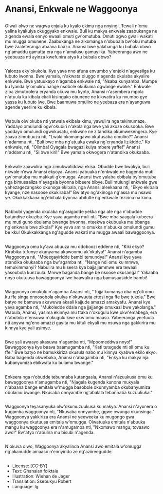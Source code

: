 # Anansi, Enkwale ne Waggoonya

##
Olwali olwo ne wagwa enjala ku
kyalo ekimu nga nnyingi. Tewali
n'omu yalina kyakulya okuggyako
enkwale.
Buli ku makya enkwale zaabukanga
ne zigenda ewala ennyo ewaali
omuti gw'omutuba. Omuti ogwo
gwali wakati mu mugga omunene.
Zaabukanga ne zikomanga
n'obubala bw'oku mutuba bwe
zaaleteranga abaana baazo.
Anansi bwe yalabanga ku bubala
obwo ng'amaddu gamutta era nga
n'amalusu gamuyiika. Yabeeranga
awo ne yeebuuza nti ayinza
kwefunira atya ku bubala obwo?

##
Yalooza eky'okukola. Kye yava nno
afuna envumbo y'enjoki n'agyesiiga
ku lubuto lwonna. Bwe yamala,
n'akwata oluggo n'agenda okulaba
akyalire enkwale.
Bwe yatuukayo n'agamba enkwale
nti, "Nsaba kunyamba. Mumpe ku
lyanda ly'omuliro nange nsobole
okukuma ogwange ewake." Enkwale
ziba zimutoolera eryanda okuva mu
kyoto, Anansi n'asembera mpola
n'atuula ku kibala ekali kisingako
obunene ne kikwatira ku nvumbo
gye yassa ku lubuto lwe. Bwe
baamuwa omuliro ne yeebaza era
n'ayanguwa agende yeeriire ku
kibala.

##
Wabula olw'okuba nti yatwala
ekibala kimu, yawulira nga
tekimumaze. Yaddayo omulundi
ogw'okubiri n'akola nga bwe yali
akoze okusooka. Bwe yaddayo
omulundi ogwokusatu, enkwale ne
zitandika okumwekengera.
Kye zaava zimubuuza nti, "Lwaki
okomangawo okutusaba omuliro?"
Anansi n'adammu nti, "Buli bwe
mba ng'atuuka ewaka ng'eryanda
lizikidde."
Ko enkwale, nti, "Olimba! Oyagala
bwagazi kulya mbere yaffe!" Anansi
n'addamu nti, "Si bwe kiri!" Bwe
yamala okwogera n'atandika
okukaaba.

##
Enkwale zaawulira nga
zimukwatiddwa ekisa. Obudde bwe
bwakya, buli nkwale n’ewa Anansi
ekyoya. Anansi yabuuka n'enkwale
ne bagenda muti gw'omutuba mu
makkati g’omugga. Anansi bwe
yalaba ebibala by'omutuba nga
bimusaaliza n'ayagala byonna
bibeere bibye.
Buli mulungi enkwale gwe
yahezagezangako okunoga ekibala,
nga Anansi aleekaana nti, "Ekyo
ekibala kyange, nze nasoose
okukiraba!" Bw'atyo ng'akinoga
ng'assa mu nsawo ye. Okukkakkana
ng'ebibala byonna abitutte
ng'enkwale tezirina na kimu.

##
Nabbubi yagenda okulaba
ng'asigadde yekka nga ate nga
n'obudde butandise okuziba.
Kye yava agamba muli nti, "Bwe
mba saagala kubeera mu muti guno
obulamu bwange bwonna, nteekwa
okubuuka mu bbanga ng'enkwale
bwe zikola!"
Kye yava amira omukka n'abuuka
omulundi gumu be kku!
Okukkakkanga ng'agudde wakati
mu mugga awaali bawaggoonya.

##
Waggoonya omu ky'ava abuuza mu
ddoboozi eddene nti, "Kiki ekyo?
Kirabika tufunye akanyama
akawoomu ak'okulya!"
Anansi n'agamba Waggoonya nti,
"Mbeegayiridde bambi temundya!"
Anansi kye yava atandika okukaaba
nga bw'agamba nti, "Nange ndi
omu ku mmwe, temukimmanyi?
Nabulira mu kiseera kya
bajjajjammwe era tewaali yasoobola
kunzuula. Mmwe baganda bange be
nsoose okusanga!"
Yakaaba nnyo okutuusa
bawaggoonya lwe baawulira nga
bamusaasidde bambi!

##
Waggoonya omukulu n'agamba
Anansi nti, "Tujja kumanya oba
ng'oli omu ku ffe singa onoosobola
okulya n'okuwuuta ettosi nga ffe
bwe tukola."
Bwe batyo ne bamuwa akawuwa
akaali kajjude amazzi amakyafu.
Anansi kye yava agamba nti,
"Mukoledde ddala nga jjajjange
omukazi bwe yakolanga."
Wabula, Anansi, yasima ekinnya mu
ttaka n'okugulu kwe okw'emabega,
era n'abotola n'ensuwa n'okugulu
kwe okw'omu maaso. Yabeeranga
yeefuula nti anywa ng'eno amazzi
gayita mu kituli ekyali mu nsuwa
nga gakkirira mu kinnya kye yali
asimye.

##
Bwe yali awaayo akasuwa
n'agamba nti, "Mpoomeddwa
nnyo!"
Bawaggoonya kye baava
baamugamba nti, "Kati tutegede nti
oli omu ku ffe." Bwe batyo ne
bamukkiriza okusula nabo mu
kinnya kyabwe ekilo ekyo.
Baba bagenda okwebaka, Anansi
n'abagamba nti, "Enkya ku makya
nja kubanyumiza ebikwata ku
bulamu bwange."

##
Enkeera nga n'obudde tebunnaba
kutangaala, Anansi n'azuukusa omu
ku bawaggoonya n'amugamba nti,
"Njagala kugenda kunona mukyala
n'abaana bange emitala w'mugga
basobole okunnyamba
okubanyumiza obulamu bwange.
Nkusaba onnyambe ng'abalala
tebannaba kuzuukuka."

##
Waggoonya teyasanyuka
olw'okumuzuukusa ku makya.
Anansi n'ayonera o kugamba
waggoonya nti, "Nkusaba
onnyambe, ggwe owunga
okunsinga."
Waggoonya yakkiriza era Anansi ne
yeeweeka ku mugongo gwa
waggoonya okutuusa emitala
w'omugga.
Olwatuuka emitala n'abuuka mangu
ku waggoonya era n'amugamba nti,
"Nkomawo mangu, tovaawo awo!"
Bw'atyo n'abulira mu bisubi
n'agenda.

##
N'okuva olwo, Waggoonya akyalinda
Anansi awo emitala w'omugga
ng'akanudde amaaso n'ennyindo ze
ng'aziireegudde.

##
* License: [CC-BY]
* Text: Ghanaian folktale
* Illustration: Wiehan de Jager
* Translation: Ssebukyu Robert
* Language: lg
